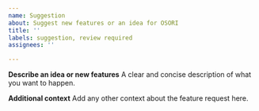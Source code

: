```yaml
---
name: Suggestion
about: Suggest new features or an idea for OSORI
title: ''
labels: suggestion, review required
assignees: ''

---
```


**Describe an idea or new features**
A clear and concise description of what you want to happen.

**Additional context**
Add any other context about the feature request here.


